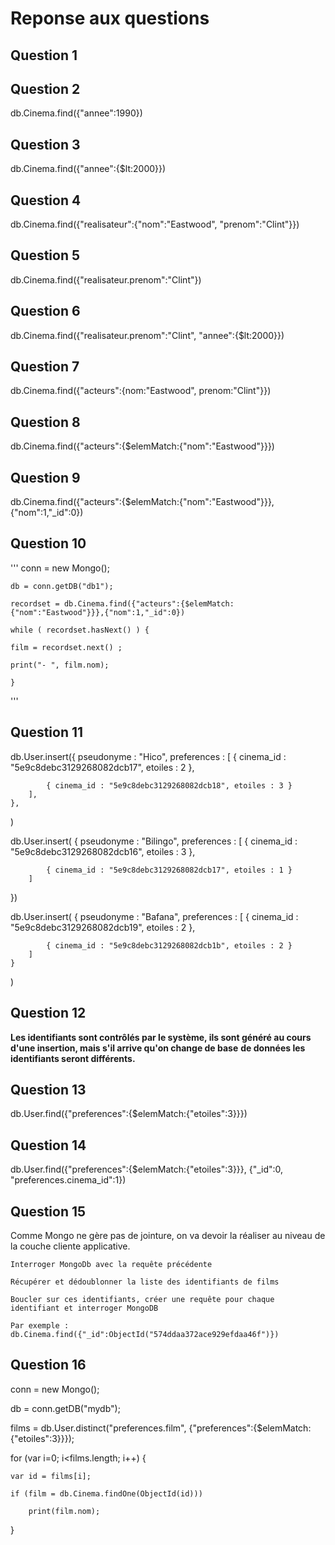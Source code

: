 # Reponse aux questions


## Question 1
    
## Question 2
db.Cinema.find({"annee":1990})

## Question 3
db.Cinema.find({"annee":{$lt:2000}})

## Question 4
db.Cinema.find({"realisateur":{"nom":"Eastwood", "prenom":"Clint"}})

## Question 5
db.Cinema.find({"realisateur.prenom":"Clint"})

## Question 6
db.Cinema.find({"realisateur.prenom":"Clint", "annee":{$lt:2000}})

## Question 7
db.Cinema.find({"acteurs":{nom:"Eastwood", prenom:"Clint"}})

## Question 8
db.Cinema.find({"acteurs":{$elemMatch:{"nom":"Eastwood"}}})

## Question 9
db.Cinema.find({"acteurs":{$elemMatch:{"nom":"Eastwood"}}},{"nom":1,"_id":0})

## Question 10
'''
    conn = new Mongo();

    db = conn.getDB("db1");

    recordset = db.Cinema.find({"acteurs":{$elemMatch:{"nom":"Eastwood"}}},{"nom":1,"_id":0})

    while ( recordset.hasNext() ) {

    film = recordset.next() ;

    print("- ", film.nom);	

    }
'''

## Question 11
db.User.insert({
        pseudonyme : "Hico",
        preferences : [
            { cinema_id : "5e9c8debc3129268082dcb17", etoiles : 2 },
            
            { cinema_id : "5e9c8debc3129268082dcb18", etoiles : 3 }
        ],        
    },
)

db.User.insert(
    {
        pseudonyme : "Bilingo",
        preferences : [
            { cinema_id : "5e9c8debc3129268082dcb16", etoiles : 3 },
            
            { cinema_id : "5e9c8debc3129268082dcb17", etoiles : 1 }
        ]
})

db.User.insert(
    {
        pseudonyme : "Bafana",
        preferences : [
            { cinema_id : "5e9c8debc3129268082dcb19", etoiles : 2 },
            
            { cinema_id : "5e9c8debc3129268082dcb1b", etoiles : 2 }
        ]
    }
    
)

## Question 12

**Les identifiants sont contrôlés par le système, ils sont généré au cours d'une insertion, mais s'il arrive qu'on change de base**
 **de données les identifiants seront différents.**

## Question 13
db.User.find({"preferences":{$elemMatch:{"etoiles":3}}})

## Question 14
db.User.find({"preferences":{$elemMatch:{"etoiles":3}}}, {"_id":0, "preferences.cinema_id":1})

## Question 15
Comme Mongo ne gère pas de jointure, on va devoir la réaliser au niveau de la couche cliente applicative.

    Interroger MongoDb avec la requête précédente

    Récupérer et dédoublonner la liste des identifiants de films

    Boucler sur ces identifiants, créer une requête pour chaque identifiant et interroger MongoDB

    Par exemple : db.Cinema.find({"_id":ObjectId("574ddaa372ace929efdaa46f")})  
    
## Question 16

conn = new Mongo();

<!-- connexion à la base de données -->
db = conn.getDB("mydb"); 

<!-- Recupération de tous les données de la collection film respectant ce critère -->
films = db.User.distinct("preferences.film", {"preferences":{$elemMatch:{"etoiles":3}}});

<!-- On parcours les données jusqu'au trouver l'id correspondant puis on affiche le nom du film  -->
for (var i=0; i<films.length; i++) {

	var id = films[i];		

	if (film = db.Cinema.findOne(ObjectId(id)))

		print(film.nom);

}